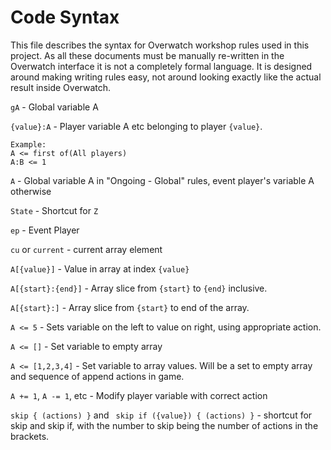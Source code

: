 ﻿# Code Syntax

This file describes the syntax for Overwatch workshop rules used in this project. As all these documents must be manually re-written in the Overwatch interface it is not a completely formal language. It is designed around making writing rules easy, not around looking exactly like the actual result inside Overwatch.

`gA` - Global variable A

`{value}:A` - Player variable A etc belonging to player `{value}`. 
 

    Example:
    A <= first of(All players)
    A:B <= 1

`A` - Global variable A in "Ongoing - Global" rules, event player's variable A otherwise

`State` - Shortcut for `Z`

`ep` - Event Player

`cu` or `current` - current array element

`A[{value}]` - Value in array at index `{value}`

`A[{start}:{end}]` - Array slice from `{start}` to `{end}` inclusive.

`A[{start}:]` - Array slice from `{start}` to end of the array.

`A <= 5` - Sets variable on the left to value on right, using appropriate action.

`A <= []` - Set variable to empty array

`A <= [1,2,3,4]` - Set variable to array values. Will be a set to empty array and sequence of append actions in game.

`A += 1`, `A -= 1`, etc - Modify player variable with correct action

`skip { (actions) }` and ` skip if ({value}) { (actions) }` - shortcut for skip and skip if, with the number to skip being the number of actions in the brackets.


